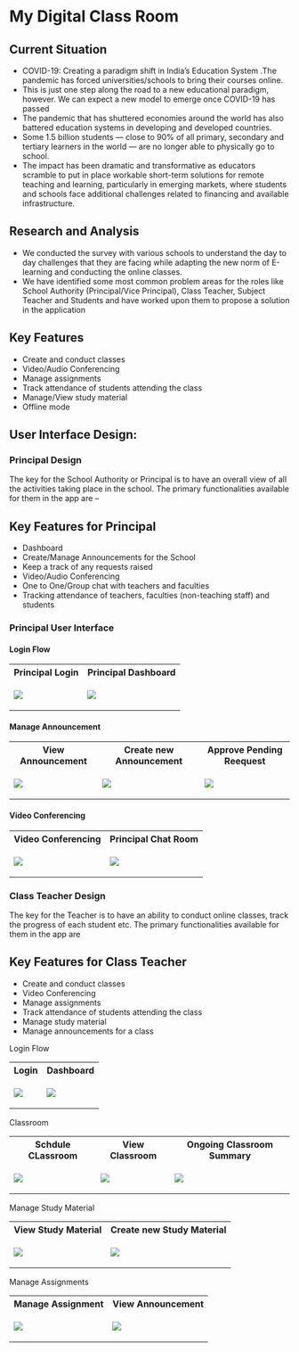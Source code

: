 # My Digital Class Room



## Current Situation 
- COVID-19: Creating a paradigm shift in India’s Education System .The pandemic has forced universities/schools to bring their courses online.
- This is just one step along the road to a new educational paradigm, however. We can expect a new model to emerge once COVID-19 has passed
- The pandemic that has shuttered economies around the world has also battered education systems in developing and developed countries.
- Some 1.5 billion students — close to 90% of all primary, secondary and tertiary learners in the world — are no longer able to physically go to school.
- The impact has been dramatic and transformative as educators scramble to put in place workable short-term solutions for remote teaching and learning, particularly in emerging markets, where students and schools face additional challenges related to financing and available infrastructure.

##  Research and Analysis
- We conducted the survey with various schools to understand the day to day challenges that they are facing while adapting the new norm of E-learning and conducting the online classes. 
- We have identified some most common problem areas for the roles like School Authority (Principal/Vice Principal), Class Teacher, Subject Teacher and Students and have worked upon them to propose a solution in the application


##  Key Features 

-	Create and conduct classes
-	Video/Audio Conferencing
-	Manage assignments 
-	Track attendance of students attending the class
-	Manage/View study material
- Offline mode 


## User Interface Design:
 ### Principal Design 
 The key for the School Authority or Principal is to have an overall view of all the activities taking place in the school. The primary functionalities available for them in the app are –
##  Key Features for Principal
-	Dashboard 
- Create/Manage Announcements for the School
-	Keep a track of any requests raised
- Video/Audio Conferencing
-	One to One/Group chat with teachers and faculties
-	Tracking attendance of teachers, faculties (non-teaching staff) and students

 ### Principal User Interface

#### Login Flow

 <table>
 <th>Principal Login</th>
  <th>Principal Dashboard</th>
 <tr>
   <td>
  
   ![](/images/Login_Page_-_Principal.png)
   </td>
  <td>
   
 ![](/images/Dashboard_-_Principal.png)
   
   </td>
</tr>
</table>

#### Manage Announcement 
 <table>
 <th>View Announcement</th>
 <th>Create new Announcement</th>
  <th>Approve Pending Reequest</th>

 <tr>
   <td>
  
   ![](/images/View_Announcements_-_Principal.png)
   </td>
  <td>
   
 ![](/images/Create_Announcement_-_Teacher.png)
   
   </td>
     <td>
   
 ![](/images/Approve_leaves_-_Teacher.png)
   
   </td>
</tr>
</table>

#### Video Conferencing
 <table>
 <th>Video Conferencing</th>
 <th>Principal Chat Room</th>
 <tr>
   <td>
  
   ![](/images/Video_conf.png)
   
  </td>
 <td>
  
   ![](/images/Chat_Room_-_Principal.png)
   
  </td>
</tr>
</table>

 ### Class Teacher Design 
The key for the Teacher is to have an ability to conduct online classes, track the progress of each student etc. The primary functionalities available for them in the app are 

##  Key Features for Class Teacher

-	Create and conduct classes
-	Video Conferencing
-	Manage assignments 
-	Track attendance of students attending the class
-	Manage study material
-	Manage announcements for a class

Login Flow
<table>
 <th>Login</th>
 <th>Dashboard</th>
 <tr>
   <td>
  
   ![](/images/Login_Page_-_Teacher.png)
   
  </td>
 <td>
  
   ![](/images/Dashboard_-_Teacher.png)
   
  </td>
</tr>
</table>
Classroom
<table>
  <th>Schdule CLassroom</th>
 <th>View Classroom</th>
  <th>Ongoing Classroom Summary</th>

 <tr>
 <td>
  
   ![](/images/Schedule_Classroom_-_Teacher.png)
   
  </td>
   <td>
  
   ![](/images/XX_-_Student_Landing_Page.png)
   
  </td>
  <td>
  
   ![](/images/Class_Summary_-_Teacher.png)
   
  </td>
 
 
</tr>
</table>

Manage Study Material
<table>
 <th>View Study Material</th>
 <th>Create new Study Material</th>
 <tr>
   <td>
  
   ![](/images/Study_material_-_Manage_-_Teacher.png)
   
  </td>
 <td>
  
   ![](/images/create_study.png)
   
  </td>
 
</tr>
</table>

Manage Assignments
<table>
 <th>Manage Assignment</th>
 <th>View Announcement</th>
 <tr>
   <td>
  
   ![](/images/create_Ass.png)
   
  </td>
 <td>
  
   ![](/images/View_Announcements_-_Teacher.png)
   
  </td>
 
</tr>
</table>
